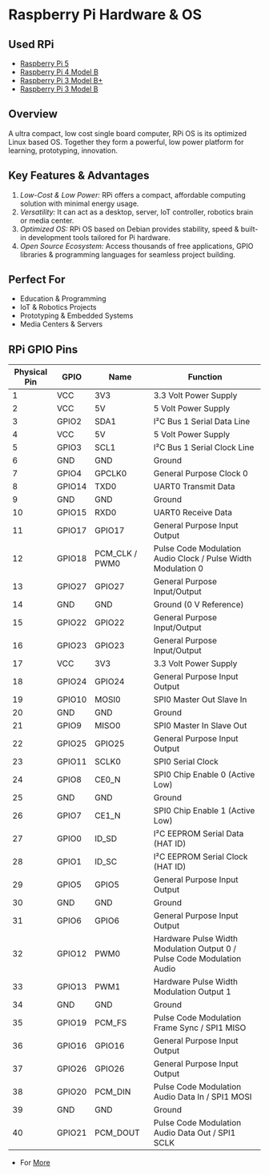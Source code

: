 # Raspberry Pi Hardware & OS

## Used RPi
- [Raspberry Pi 5]()
- [Raspberry Pi 4 Model B]()
- [Raspberry Pi 3 Model B+](https://github.com/RISHABH12005/RPi/blob/main/rpi3%2B.md)
- [Raspberry Pi 3 Model B](https://github.com/RISHABH12005/RPi/blob/main/rpi3b.md)

## Overview
A ultra compact, low cost single board computer, RPi OS is its optimized Linux based OS. Together they form a powerful, low power platform for learning, prototyping, innovation.

## Key Features & Advantages
1. *Low-Cost & Low Power:* RPi offers a compact, affordable computing solution with minimal energy usage.
2. *Versatility:* It can act as a desktop, server, IoT controller, robotics brain or media center.
3. *Optimized OS:* RPi OS based on Debian provides stability, speed & built-in development tools tailored for Pi hardware.
4. *Open Source Ecosystem:* Access thousands of free applications, GPIO libraries & programming languages for seamless project building.

## Perfect For
- Education & Programming
- IoT & Robotics Projects
- Prototyping & Embedded Systems
- Media Centers & Servers

## RPi GPIO Pins
| Physical Pin | GPIO | Name | Function |
|--------------|------|------|----------|
| 1  | VCC     | 3V3   | 3.3 Volt Power Supply |
| 2  | VCC     | 5V    | 5 Volt Power Supply |
| 3  | GPIO2   | SDA1       | I²C Bus 1 Serial Data Line |
| 4  | VCC     | 5V    | 5 Volt Power Supply |
| 5  | GPIO3   | SCL1       | I²C Bus 1 Serial Clock Line |
| 6  | GND     | GND        | Ground |
| 7  | GPIO4   | GPCLK0     | General Purpose Clock 0 |
| 8  | GPIO14  | TXD0       | UART0 Transmit Data |
| 9  | GND     | GND        | Ground |
| 10 | GPIO15  | RXD0       | UART0 Receive Data |
| 11 | GPIO17  | GPIO17     | General Purpose Input Output |
| 12 | GPIO18  | PCM_CLK / PWM0 |  Pulse Code Modulation Audio Clock / Pulse Width Modulation 0 |
| 13 | GPIO27  | GPIO27     | General Purpose Input/Output |
| 14 | GND     | GND        | Ground (0 V Reference) |
| 15 | GPIO22  | GPIO22     | General Purpose Input/Output |
| 16 | GPIO23  | GPIO23     | General Purpose Input/Output |
| 17 | VCC     | 3V3   | 3.3 Volt Power Supply |
| 18 | GPIO24  | GPIO24     | General Purpose Input Output |
| 19 | GPIO10  | MOSI0      | SPI0 Master Out Slave In |
| 20 | GND     | GND        | Ground |
| 21 | GPIO9   | MISO0      | SPI0 Master In Slave Out |
| 22 | GPIO25  | GPIO25     | General Purpose Input Output |
| 23 | GPIO11  | SCLK0      | SPI0 Serial Clock |
| 24 | GPIO8   | CE0_N      | SPI0 Chip Enable 0 (Active Low) |
| 25 | GND     | GND        | Ground |
| 26 | GPIO7   | CE1_N      | SPI0 Chip Enable 1 (Active Low) |
| 27 | GPIO0   | ID_SD      | I²C EEPROM Serial Data (HAT ID) |
| 28 | GPIO1   | ID_SC      | I²C EEPROM Serial Clock (HAT ID) |
| 29 | GPIO5   | GPIO5      | General Purpose Input Output |
| 30 | GND     | GND        | Ground |
| 31 | GPIO6   | GPIO6      | General Purpose Input Output |
| 32 | GPIO12  | PWM0       | Hardware Pulse Width Modulation Output 0 / Pulse Code Modulation Audio |
| 33 | GPIO13  | PWM1       | Hardware Pulse Width Modulation Output 1 |
| 34 | GND     | GND        | Ground |
| 35 | GPIO19  | PCM_FS     | Pulse Code Modulation Frame Sync / SPI1 MISO |
| 36 | GPIO16  | GPIO16     | General Purpose Input Output |
| 37 | GPIO26  | GPIO26     | General Purpose Input Output |
| 38 | GPIO20  | PCM_DIN    | Pulse Code Modulation Audio Data In / SPI1 MOSI |
| 39 | GND     | GND        | Ground |
| 40 | GPIO21  | PCM_DOUT   | Pulse Code Modulation Audio Data Out / SPI1 SCLK |

- For [More](https://github.com/RISHABH12005/RPi/blob/main/GPIO.md) 
